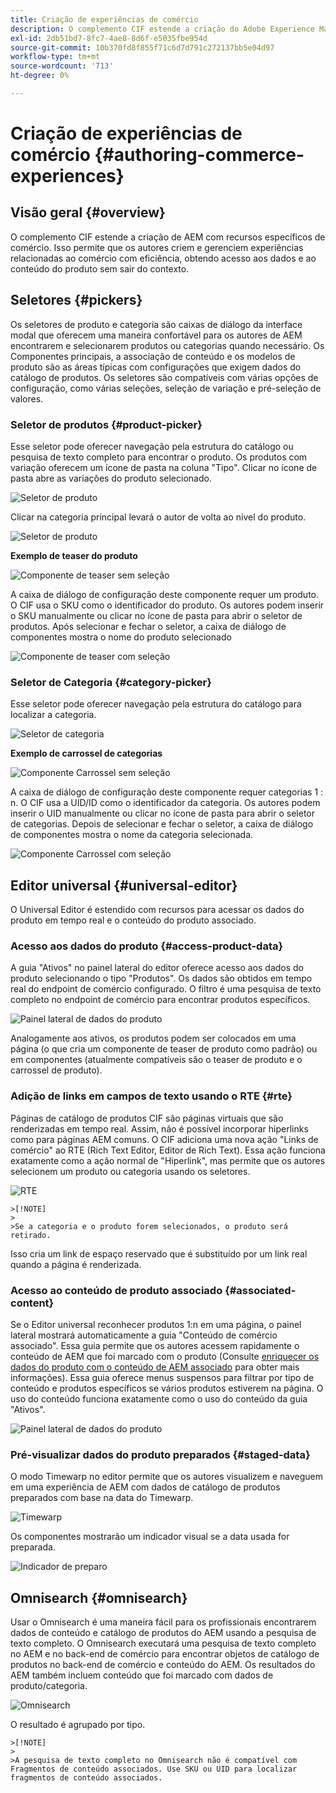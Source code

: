 ```yaml
---
title: Criação de experiências de comércio
description: O complemento CIF estende a criação do Adobe Experience Manager com recursos específicos de comércio.
exl-id: 2db51bd7-8fc7-4ae8-8d6f-e5035fbe954d
source-git-commit: 10b370fd8f855f71c6d7d791c272137bb5e04d97
workflow-type: tm+mt
source-wordcount: '713'
ht-degree: 0%

---
```


# Criação de experiências de comércio {#authoring-commerce-experiences}

## Visão geral {#overview}

O complemento CIF estende a criação de AEM com recursos específicos de comércio. Isso permite que os autores criem e gerenciem experiências relacionadas ao comércio com eficiência, obtendo acesso aos dados e ao conteúdo do produto sem sair do contexto.

## Seletores {#pickers}

Os seletores de produto e categoria são caixas de diálogo da interface modal que oferecem uma maneira confortável para os autores de AEM encontrarem e selecionarem produtos ou categorias quando necessário. Os Componentes principais, a associação de conteúdo e os modelos de produto são as áreas típicas com configurações que exigem dados do catálogo de produtos. Os seletores são compatíveis com várias opções de configuração, como várias seleções, seleção de variação e pré-seleção de valores.

### Seletor de produtos {#product-picker}

Esse seletor pode oferecer navegação pela estrutura do catálogo ou pesquisa de texto completo para encontrar o produto. Os produtos com variação oferecem um ícone de pasta na coluna &quot;Tipo&quot;. Clicar no ícone de pasta abre as variações do produto selecionado.

![Seletor de produto](/help/commerce/cif/assets/authoring/product-picker.png)

Clicar na categoria principal levará o autor de volta ao nível do produto.

![Seletor de produto](/help/commerce/cif/assets/authoring/product-picker-variation.png)

**Exemplo de teaser do produto**

![Componente de teaser sem seleção](/help/commerce/cif/assets/authoring/teaser_component_without_selection.png)

A caixa de diálogo de configuração deste componente requer um produto. O CIF usa o SKU como o identificador do produto. Os autores podem inserir o SKU manualmente ou clicar no ícone de pasta para abrir o seletor de produtos. Após selecionar e fechar o seletor, a caixa de diálogo de componentes mostra o nome do produto selecionado

![Componente de teaser com seleção](/help/commerce/cif/assets/authoring/teaser_component_with_selection.png)

### Seletor de Categoria {#category-picker}

Esse seletor pode oferecer navegação pela estrutura do catálogo para localizar a categoria.

![Seletor de categoria](/help/commerce/cif/assets/authoring/category-picker.png)

**Exemplo de carrossel de categorias**

![Componente Carrossel sem seleção](/help/commerce/cif/assets/authoring/carousel_component_without_selection.png)

A caixa de diálogo de configuração deste componente requer categorias 1 : n. O CIF usa a UID/ID como o identificador da categoria. Os autores podem inserir o UID manualmente ou clicar no ícone de pasta para abrir o seletor de categorias. Depois de selecionar e fechar o seletor, a caixa de diálogo de componentes mostra o nome da categoria selecionada.

![Componente Carrossel com seleção](/help/commerce/cif/assets/authoring/carousel_component_with_selection.png)

## Editor universal {#universal-editor}

O Universal Editor é estendido com recursos para acessar os dados do produto em tempo real e o conteúdo do produto associado.

### Acesso aos dados do produto {#access-product-data}

A guia &quot;Ativos&quot; no painel lateral do editor oferece acesso aos dados do produto selecionando o tipo &quot;Produtos&quot;. Os dados são obtidos em tempo real do endpoint de comércio configurado. O filtro é uma pesquisa de texto completo no endpoint de comércio para encontrar produtos específicos.

![Painel lateral de dados do produto](/help/commerce/cif/assets/authoring/products-side-panel.png)

Analogamente aos ativos, os produtos podem ser colocados em uma página (o que cria um componente de teaser de produto como padrão) ou em componentes (atualmente compatíveis são o teaser de produto e o carrossel de produto).

### Adição de links em campos de texto usando o RTE {#rte}

Páginas de catálogo de produtos CIF são páginas virtuais que são renderizadas em tempo real. Assim, não é possível incorporar hiperlinks como para páginas AEM comuns. O CIF adiciona uma nova ação &quot;Links de comércio&quot; ao RTE (Rich Text Editor, Editor de Rich Text). Essa ação funciona exatamente como a ação normal de &quot;Hiperlink&quot;, mas permite que os autores selecionem um produto ou categoria usando os seletores.

![RTE](/help/commerce/cif/assets/authoring/RTE.png)

    >[!NOTE]
    >
    >Se a categoria e o produto forem selecionados, o produto será retirado.

Isso cria um link de espaço reservado que é substituído por um link real quando a página é renderizada.

### Acesso ao conteúdo de produto associado {#associated-content}

Se o Editor universal reconhecer produtos 1:n em uma página, o painel lateral mostrará automaticamente a guia &quot;Conteúdo de comércio associado&quot;. Essa guia permite que os autores acessem rapidamente o conteúdo de AEM que foi marcado com o produto (Consulte [enriquecer os dados do produto com o conteúdo de AEM associado](./enrich-product-associated-content.md) para obter mais informações). Essa guia oferece menus suspensos para filtrar por tipo de conteúdo e produtos específicos se vários produtos estiverem na página. O uso do conteúdo funciona exatamente como o uso do conteúdo da guia &quot;Ativos&quot;.

![Painel lateral de dados do produto](/help/commerce/cif/assets/authoring/associated-commerce-content-tab.png)

### Pré-visualizar dados do produto preparados {#staged-data}

O modo Timewarp no editor permite que os autores visualizem e naveguem em uma experiência de AEM com dados de catálogo de produtos preparados com base na data do Timewarp.

![Timewarp](/help/commerce/cif/assets/authoring/timewarp.png)

Os componentes mostrarão um indicador visual se a data usada for preparada.

![Indicador de preparo](/help/commerce/cif/assets/authoring/staged-indicator.png)

## Omnisearch {#omnisearch}

Usar o Omnisearch é uma maneira fácil para os profissionais encontrarem dados de conteúdo e catálogo de produtos do AEM usando a pesquisa de texto completo. O Omnisearch executará uma pesquisa de texto completo no AEM e no back-end de comércio para encontrar objetos de catálogo de produtos no back-end de comércio e conteúdo do AEM. Os resultados do AEM também incluem conteúdo que foi marcado com dados de produto/categoria.

![Omnisearch](/help/commerce/cif/assets/authoring/omnisearch.png)

O resultado é agrupado por tipo.

    >[!NOTE]
    >
    >A pesquisa de texto completo no Omnisearch não é compatível com Fragmentos de conteúdo associados. Use SKU ou UID para localizar fragmentos de conteúdo associados.
